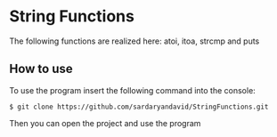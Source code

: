 # String Functions #

The following functions are realized here: atoi, itoa, strcmp and puts

## How to use ##
To use the program insert the following command into the console:

```
$ git clone https://github.com/sardaryandavid/StringFunctions.git
```

Then you can open the project and use the program

